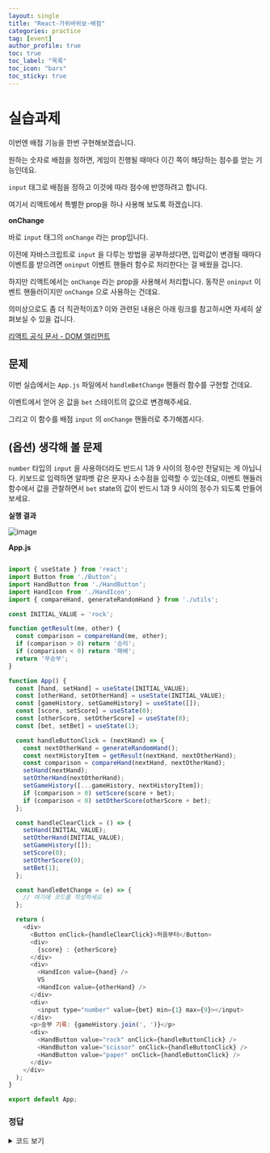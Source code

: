 ```yaml
---
layout: single
title: "React-가위바위보-배점"
categories: practice
tag: [event]
author_profile: true
toc: true
toc_label: "목록"
toc_icon: "bars"
toc_sticky: true
---
```


# 실습과제

이번엔 배점 기능을 한번 구현해보겠습니다.

원하는 숫자로 배점을 정하면, 게임이 진행될 때마다 이긴 쪽이 해당하는 점수를 얻는 기능인데요.

`input` 태그로 배점을 정하고 이것에 따라 점수에 반영하려고 합니다.

여기서 리액트에서 특별한 prop을 하나 사용해 보도록 하겠습니다.

**onChange**

바로 `input` 태그의 `onChange` 라는 prop입니다.

이전에 자바스크립트로 `input` 을 다루는 방법을 공부하셨다면, 입력값이 변경될 때마다 이벤트를 받으려면 `oninput` 이벤트 핸들러 함수로 처리한다는 걸 배웠을 겁니다.

하지만 리액트에서는 `onChange` 라는 prop을 사용해서 처리합니다. 동작은 `oninput` 이벤트 핸들러이지만 `onChange` 으로 사용하는 건데요.

의미상으로도 좀 더 직관적이죠? 이와 관련된 내용은 아래 링크를 참고하시면 자세히 살펴보실 수 있을 겁니다.

[리액트 공식 문서 - DOM 엘리먼트](https://ko.reactjs.org/docs/dom-elements.html#onchange)

## 문제

이번 실습에서는 `App.js` 파일에서 `handleBetChange` 핸들러 함수를 구현할 건데요.

이벤트에서 얻어 온 값을 `bet` 스테이트의 값으로 변경해주세요.

그리고 이 함수를 배점 `input` 의 `onChange` 핸들러로 추가해봅시다.

## (옵션) 생각해 볼 문제

`number` 타입의 `input` 을 사용하더라도 반드시 1과 9 사이의 정수만 전달되는 게 아닙니다. 키보드로 입력하면 알파벳 같은 문자나 소수점을 입력할 수 있는데요, 이벤트 핸들러 함수에서 값을 관찰하면서 `bet` state의 값이 반드시 1과 9 사이의 정수가 되도록 만들어 보세요.

**실행 결과**

![image](https://user-images.githubusercontent.com/105469077/200010874-5d8a2b7c-beb4-489b-8ef0-84d5cc95d6c6.png)

**App.js**

```javascript

import { useState } from 'react';
import Button from './Button';
import HandButton from './HandButton';
import HandIcon from './HandIcon';
import { compareHand, generateRandomHand } from './utils';

const INITIAL_VALUE = 'rock';

function getResult(me, other) {
  const comparison = compareHand(me, other);
  if (comparison > 0) return '승리';
  if (comparison < 0) return '패배';
  return '무승부';
}

function App() {
  const [hand, setHand] = useState(INITIAL_VALUE);
  const [otherHand, setOtherHand] = useState(INITIAL_VALUE);
  const [gameHistory, setGameHistory] = useState([]);
  const [score, setScore] = useState(0);
  const [otherScore, setOtherScore] = useState(0);
  const [bet, setBet] = useState(1);

  const handleButtonClick = (nextHand) => {
    const nextOtherHand = generateRandomHand();
    const nextHistoryItem = getResult(nextHand, nextOtherHand);
    const comparison = compareHand(nextHand, nextOtherHand);
    setHand(nextHand);
    setOtherHand(nextOtherHand);
    setGameHistory([...gameHistory, nextHistoryItem]);
    if (comparison > 0) setScore(score + bet);
    if (comparison < 0) setOtherScore(otherScore + bet);
  };

  const handleClearClick = () => {
    setHand(INITIAL_VALUE);
    setOtherHand(INITIAL_VALUE);
    setGameHistory([]);
    setScore(0);
    setOtherScore(0);
    setBet(1);
  };

  const handleBetChange = (e) => {
    // 여기에 코드를 작성하세요
  };

  return (
    <div>
      <Button onClick={handleClearClick}>처음부터</Button>
      <div>
        {score} : {otherScore}
      </div>
      <div>
        <HandIcon value={hand} />
        VS
        <HandIcon value={otherHand} />
      </div>
      <div>
        <input type="number" value={bet} min={1} max={9}></input>
      </div>
      <p>승부 기록: {gameHistory.join(', ')}</p>
      <div>
        <HandButton value="rock" onClick={handleButtonClick} />
        <HandButton value="scissor" onClick={handleButtonClick} />
        <HandButton value="paper" onClick={handleButtonClick} />
      </div>
    </div>
  );
}

export default App;

```

### 정답

<details>
<summary>코드 보기</summary>
<div markdown='1'>
<hr/>

**App.js**

```javascript

import { useState } from 'react';
import Button from './Button';
import HandButton from './HandButton';
import HandIcon from './HandIcon';
import { compareHand, generateRandomHand } from './utils';

const INITIAL_VALUE = 'rock';

function getResult(me, other) {
  const comparison = compareHand(me, other);
  if (comparison > 0) return '승리';
  if (comparison < 0) return '패배';
  return '무승부';
}

function App() {
  const [hand, setHand] = useState(INITIAL_VALUE);
  const [otherHand, setOtherHand] = useState(INITIAL_VALUE);
  const [gameHistory, setGameHistory] = useState([]);
  const [score, setScore] = useState(0);
  const [otherScore, setOtherScore] = useState(0);
  const [bet, setBet] = useState(1);

  const handleButtonClick = (nextHand) => {
    const nextOtherHand = generateRandomHand();
    const nextHistoryItem = getResult(nextHand, nextOtherHand);
    const comparison = compareHand(nextHand, nextOtherHand);
    setHand(nextHand);
    setOtherHand(nextOtherHand);
    setGameHistory([...gameHistory, nextHistoryItem]);
    if (comparison > 0) setScore(score + bet);
    if (comparison < 0) setOtherScore(otherScore + bet);
  };

  const handleClearClick = () => {
    setHand(INITIAL_VALUE);
    setOtherHand(INITIAL_VALUE);
    setGameHistory([]);
    setScore(0);
    setOtherScore(0);
    setBet(1);
  };

  const handleBetChange = (e) => {
    // 여기에 코드를 작성하세요
    let num = Number(e.target.value);
    num > 9 ? num %= 10 : num < 1 ? num = 1 : num;
    num = Math.floor(num);
    setBet(num);
  };

  return (
    <div>
      <Button onClick={handleClearClick}>처음부터</Button>
      <div>
        {score} : {otherScore}
      </div>
      <div>
        <HandIcon value={hand} />
        VS
        <HandIcon value={otherHand} />
      </div>
      <div>
        <input type="number" value={bet} min={1} max={9} onChange={handleBetChange}></input>
      </div>
      <p>승부 기록: {gameHistory.join(', ')}</p>
      <div>
        <HandButton value="rock" onClick={handleButtonClick} />
        <HandButton value="scissor" onClick={handleButtonClick} />
        <HandButton value="paper" onClick={handleButtonClick} />
      </div>
    </div>
  );
}

export default App;

```

</div>
</details>
